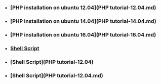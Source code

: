 * ### [PHP installation on ubuntu 12.04](PHP tutorial-12.04.md)
* ### [PHP installation on ubuntu 14.04](PHP tutorial-14.04.md)
* ### [PHP installation on ubuntu 16.04](PHP tutorial-16.04.md)
* ### [Shell Script](php-laravel.sh)
* ### [Shell Script](PHP tutorial-12.04)
* ### [Shell Script](PHP tutorial-12.04.md)


